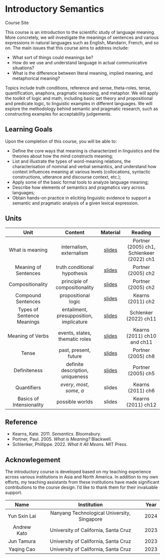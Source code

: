 # Introductory Semantics
Course Site

This course is an introduction to the scientific study of language meaning. More concretely, we will investigate the meanings of sentences and various expressions in natural languages such as English, Mandarin, French, and so on. The main issues that this course aims to address include: 

- What sort of things could meanings be? 
- How do we use and understand language in actual communicative situations?
- What is the difference between literal meaning, implied meaning, and metaphorical meaning? 

Topics include truth conditions, reference and sense, theta-roles, tense, quantification, anaphora, pragmatic reasoning, and metaphor.  We will apply the toolkit of logic and math, including basic set theory and propositional and predicate logic, to linguistic examples in different languages. We will explore the methodology behind semantic and pragmatic research, such as constructing examples for acceptability judgements.

## Learning Goals

Upon the completion of this course, you will be able to:

- Define the core ways that meaning is characterized in linguistics and the theories about how the mind constructs meaning;
- List and illustrate the types of word-meaning relations, the characterisation of nominal and verbal semantics, and understand how context influences meaning at various levels (collocations, syntactic constructions, utterance and discourse context, etc.);
- Apply some of the basic formal tools to analyze language meaning;
- Describe how elements of semantics and pragmatics vary across languages; 
- Obtain hands-on practice in eliciting linguistic evidence to support a semantic and pragmatic analysis of a given lexical expression.  

## Units 

| Unit                      | Content                         | Material      |  Reading    |
| :---:                     |    :----:                       |    :---:      |  :---:      |
|   What is meaning         |   internalism, externalism      |  [slides](https://docs.google.com/presentation/d/1oabkL4Nb2uQ8i1dtSadN3mm0n43U1LiNCQNWBB7sB04/edit?usp=sharing)       |  Portner (2005) ch1, Schlenkeer (2022) ch1  |
|  Meaning of Sentences     |   truth conditional hypothesis  |  [slides](https://docs.google.com/presentation/d/1tvEQZtHEi4fEJo-LetcoCL-hx0EpUPV5fFbcV1GSVzc/edit?usp=sharing)       |  Portner (2005) ch2 |
|  Compositionality         |   principle of compositionality |  [slides](https://docs.google.com/presentation/d/1CAGQg9UlaKhnuBYyolt331h1kutVrsYiXP2tb36Qqew/edit?usp=sharing)       |  Portner (2005) ch2 |
|  Compound Sentences       |   propositional logic           |  [slides](https://docs.google.com/presentation/d/1uwGSbLmqeyJ9oaGddWpKu19geEsYDzhiIclZ4-t3XtI/edit?usp=sharing)       |  Kearns (2011) ch2  |
|  Types of Sentence Meanings | entailment, presupposition, implicature | [slides](https://docs.google.com/presentation/d/1V4JGBQc29CHZguFQlWQjChS4h6s7i9LzpW5JyU8_V20/edit?usp=sharing) | Schlenker (2022) ch11 |
|  Meaning of Verbs         |   events, states, thematic roles |  [slides](https://docs.google.com/presentation/d/1Trg7REHMDK-vkJBikmSManB0cl0Dh6-phc1InC-DjDs/edit?usp=sharing)      |  Kearns (2011) ch10 and ch11 |
|  Tense                    |  past, present, future           |  [slides](https://docs.google.com/presentation/d/1E96Rvy1dWrWbdWh_S34XlmcURxm5E9ziGmJlia2wnbs/edit?usp=sharing)      |  Portner (2005) ch8 |
|  Definiteness             |  definite description, uniqueness | [slides](https://docs.google.com/presentation/d/1PCoHWJul5O2_l1y4x6Lg_AB4L4Ab7kWdEDKy5zBJJHw/edit?usp=sharing)      |  Portner (2005) ch5 |
|  Quantifiers              |  *every*, *most*, *some*, *a*    | slides       |  Kearns (2011) ch6  |
|  Basics of Intensionality |  possible worlds                 | slides       |  Kearns (2011) ch12 |

## Reference

- Kearns, Kate. 2011. *Semantics*. Bloomsbury. 
- Portner, Paul. 2005. *What is Meaning?* Blackwell. 
- Schlenker, Phillippe. 2022. *What It All Means*. MIT Press.

## Acknowlegement 

The introductory course is developed based on my teaching experience across various institutions in Asia and North America. In addition to my own efforts, my teaching assistants from these institutions have made significant contributions to the course design. I’d like to thank them for their invaluable support. 

| Name      | Institution | Year     |
| :---:        |    :----:   |    :---:      |
|   Yun Sxin Lai    | Nanyang Technological University, Singapore       | 2024   |
|  Andrew Kato   | University of California, Santa Cruz  | 2023      |
|  Jun Tamura   | University of California, Santa Cruz  | 2023      |
| Yaqing Cao | University of California, Santa Cruz | 2023 |  

